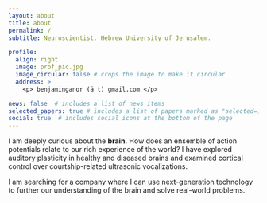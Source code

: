 ```yaml
---
layout: about
title: about
permalink: /
subtitle: Neuroscientist. Hebrew University of Jerusalem.

profile:
  align: right
  image: prof_pic.jpg
  image_circular: false # crops the image to make it circular
  address: >
    <p> benjaminganor (ä t) gmail.com </p>

news: false  # includes a list of news items
selected_papers: true # includes a list of papers marked as "selected={true}"
social: true  # includes social icons at the bottom of the page
---
```


I am deeply curious about the **brain**. How does an ensemble of action potentials relate to our rich experience of the world?
I have explored auditory plasticity in healthy and diseased brains and 
examined cortical control over courtship-related ultrasonic vocalizations.

I am searching for a company where I can use next-generation technology to further our understanding of the brain and solve real-world problems.
